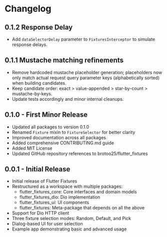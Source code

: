 # Changelog

## 0.1.2 Response Delay

* Add `dataSelectorDelay` parameter to `FixturesInterceptor` to simulate response delays.

## 0.1.1 Mustache matching refinements

* Remove hardcoded mustache placeholder generation; placeholders now only match actual request query parameter keys (alphabetically sorted) when building candidates.
* Keep candidate order: exact > value-appended > star-by-count > mustache-by-keys.
* Update tests accordingly and minor internal cleanups.

## 0.1.0 - First Minor Release

* Updated all packages to version 0.1.0
* Renamed `Fixture` mixin to `FixtureSelector` for better clarity
* Improved documentation across all packages
* Added comprehensive CONTRIBUTING.md guide
* Added MIT License
* Updated GitHub repository references to brotoo25/flutter_fixtures

## 0.0.1 - Initial Release

* Initial release of Flutter Fixtures
* Restructured as a workspace with multiple packages:
  * flutter_fixtures_core: Core interfaces and domain models
  * flutter_fixtures_dio: Dio implementation
  * flutter_fixtures_ui: UI components
  * flutter_fixtures: Meta-package that depends on all the above
* Support for Dio HTTP client
* Three fixture selection modes: Random, Default, and Pick
* Dialog-based UI for user selection
* Example app demonstrating basic and advanced usage
